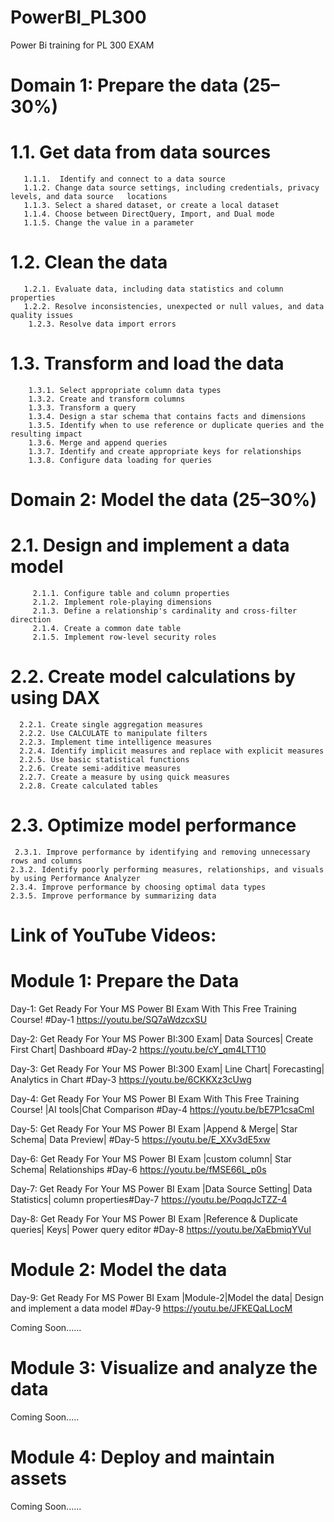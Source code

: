 # PowerBI_PL300
Power Bi training for PL 300 EXAM
# Domain 1: Prepare the data (25–30%) 
# 1.1. Get data from data sources 
       1.1.1.  Identify and connect to a data source
       1.1.2. Change data source settings, including credentials, privacy levels, and data source   locations
       1.1.3. Select a shared dataset, or create a local dataset
       1.1.4. Choose between DirectQuery, Import, and Dual mode
       1.1.5. Change the value in a parameter
# 1.2. Clean the data 
       1.2.1. Evaluate data, including data statistics and column properties
       1.2.2. Resolve inconsistencies, unexpected or null values, and data quality issues
        1.2.3. Resolve data import errors
# 1.3. Transform and load the data 
        1.3.1. Select appropriate column data types
        1.3.2. Create and transform columns
        1.3.3. Transform a query
        1.3.4. Design a star schema that contains facts and dimensions
        1.3.5. Identify when to use reference or duplicate queries and the resulting impact
        1.3.6. Merge and append queries
        1.3.7. Identify and create appropriate keys for relationships
        1.3.8. Configure data loading for queries
# Domain 2: Model the data (25–30%)
# 2.1. Design and implement a data model
         2.1.1. Configure table and column properties
         2.1.2. Implement role-playing dimensions
         2.1.3. Define a relationship's cardinality and cross-filter direction
         2.1.4. Create a common date table
         2.1.5. Implement row-level security roles
# 2.2. Create model calculations by using DAX
      2.2.1. Create single aggregation measures
      2.2.2. Use CALCULATE to manipulate filters
      2.2.3. Implement time intelligence measures
      2.2.4. Identify implicit measures and replace with explicit measures
      2.2.5. Use basic statistical functions
      2.2.6. Create semi-additive measures
      2.2.7. Create a measure by using quick measures
      2.2.8. Create calculated tables
# 2.3. Optimize model performance
     2.3.1. Improve performance by identifying and removing unnecessary rows and columns
    2.3.2. Identify poorly performing measures, relationships, and visuals by using Performance Analyzer
    2.3.4. Improve performance by choosing optimal data types
    2.3.5. Improve performance by summarizing data
# Link of YouTube Videos:
# Module 1: Prepare the Data
Day-1: Get Ready For Your MS Power BI Exam With This Free Training Course! #Day-1 https://youtu.be/SQ7aWdzcxSU

Day-2: Get Ready For Your MS Power BI:300 Exam| Data Sources| Create First Chart| Dashboard #Day-2 https://youtu.be/cY_qm4LTT10

Day-3: Get Ready For Your MS Power BI:300 Exam| Line Chart| Forecasting| Analytics in Chart #Day-3 https://youtu.be/6CKKXz3cUwg

Day-4: Get Ready For Your MS Power BI Exam With This Free Training Course! |AI tools|Chat Comparison #Day-4 https://youtu.be/bE7P1csaCmI

Day-5: Get Ready For Your MS Power BI Exam |Append & Merge| Star Schema| Data Preview| #Day-5 https://youtu.be/E_XXv3dE5xw

Day-6: Get Ready For Your MS Power BI Exam |custom column| Star Schema| Relationships #Day-6 https://youtu.be/fMSE66L_p0s

Day-7: Get Ready For Your MS Power BI Exam |Data Source Setting| Data Statistics| column properties#Day-7 https://youtu.be/PoqqJcTZZ-4

Day-8: Get Ready For Your MS Power BI Exam |Reference & Duplicate queries| Keys| Power query editor #Day-8 https://youtu.be/XaEbmiqYVuI

# Module 2: Model the data 
Day-9: Get Ready For MS Power BI Exam |Module-2|Model the data| Design and implement a data model #Day-9 https://youtu.be/JFKEQaLLocM

Coming Soon......
# Module 3: Visualize and analyze the data
Coming Soon.....
# Module 4: Deploy and maintain assets
Coming Soon......

